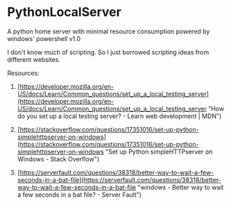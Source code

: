 # PythonLocalServer
A python home server with minimal resource consumption powered by windows' powershell v1.0

I don't know much of scripting. So I just borrowed scripting ideas from different websites.

Resources:

1. [https://developer.mozilla.org/en-US/docs/Learn/Common_questions/set_up_a_local_testing_server](https://developer.mozilla.org/en-US/docs/Learn/Common_questions/set_up_a_local_testing_server "How do you set up a local testing server? - Learn web development | MDN")

1. [https://stackoverflow.com/questions/17351016/set-up-python-simplehttpserver-on-windows](https://stackoverflow.com/questions/17351016/set-up-python-simplehttpserver-on-windows "Set up Python simpleHTTPserver on Windows - Stack Overflow")

1.  [https://serverfault.com/questions/38318/better-way-to-wait-a-few-seconds-in-a-bat-file](https://serverfault.com/questions/38318/better-way-to-wait-a-few-seconds-in-a-bat-file "windows - Better way to wait a few seconds in a bat file? - Server Fault")
